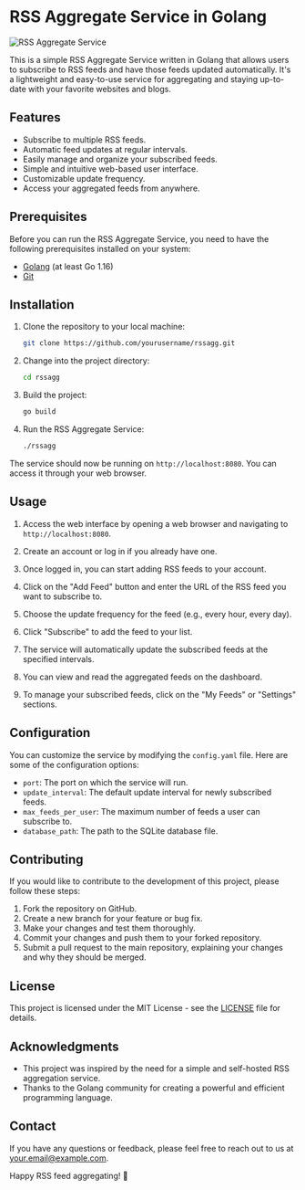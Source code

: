 # RSS Aggregate Service in Golang

![RSS Aggregate Service](rssagg.png)

This is a simple RSS Aggregate Service written in Golang that allows users to subscribe to RSS feeds and have those feeds updated automatically. It's a lightweight and easy-to-use service for aggregating and staying up-to-date with your favorite websites and blogs.

## Features

- Subscribe to multiple RSS feeds.
- Automatic feed updates at regular intervals.
- Easily manage and organize your subscribed feeds.
- Simple and intuitive web-based user interface.
- Customizable update frequency.
- Access your aggregated feeds from anywhere.

## Prerequisites

Before you can run the RSS Aggregate Service, you need to have the following prerequisites installed on your system:

- [Golang](https://golang.org/) (at least Go 1.16)
- [Git](https://git-scm.com/)

## Installation

1. Clone the repository to your local machine:

   ```bash
   git clone https://github.com/yourusername/rssagg.git
   ```

2. Change into the project directory:

   ```bash
   cd rssagg
   ```

3. Build the project:

   ```bash
   go build
   ```

4. Run the RSS Aggregate Service:

   ```bash
   ./rssagg
   ```

The service should now be running on `http://localhost:8080`. You can access it through your web browser.

## Usage

1. Access the web interface by opening a web browser and navigating to `http://localhost:8080`.

2. Create an account or log in if you already have one.

3. Once logged in, you can start adding RSS feeds to your account.

4. Click on the "Add Feed" button and enter the URL of the RSS feed you want to subscribe to.

5. Choose the update frequency for the feed (e.g., every hour, every day).

6. Click "Subscribe" to add the feed to your list.

7. The service will automatically update the subscribed feeds at the specified intervals.

8. You can view and read the aggregated feeds on the dashboard.

9. To manage your subscribed feeds, click on the "My Feeds" or "Settings" sections.

## Configuration

You can customize the service by modifying the `config.yaml` file. Here are some of the configuration options:

- `port`: The port on which the service will run.
- `update_interval`: The default update interval for newly subscribed feeds.
- `max_feeds_per_user`: The maximum number of feeds a user can subscribe to.
- `database_path`: The path to the SQLite database file.

## Contributing

If you would like to contribute to the development of this project, please follow these steps:

1. Fork the repository on GitHub.
2. Create a new branch for your feature or bug fix.
3. Make your changes and test them thoroughly.
4. Commit your changes and push them to your forked repository.
5. Submit a pull request to the main repository, explaining your changes and why they should be merged.

## License

This project is licensed under the MIT License - see the [LICENSE](LICENSE) file for details.

## Acknowledgments

- This project was inspired by the need for a simple and self-hosted RSS aggregation service.
- Thanks to the Golang community for creating a powerful and efficient programming language.

## Contact

If you have any questions or feedback, please feel free to reach out to us at [your.email@example.com](mailto:your.email@example.com).

Happy RSS feed aggregating! 🚀
